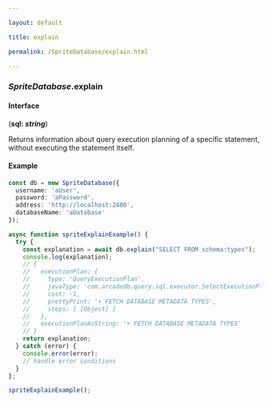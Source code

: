 ```yaml
---

layout: default

title: explain

permalink: /SpriteDatabase/explain.html

---
```


### _SpriteDatabase_.explain

#### Interface

(**sql: *string***)

Returns information about query execution planning of a specific statement,
without executing the statement itself.

#### Example

```ts
const db = new SpriteDatabase({
  username: 'aUser',
  password: 'aPassword',
  address: 'http://localhost:2480',
  databaseName: 'aDatabase'
});

async function spriteExplainExample() {
  try {
    const explanation = await db.explain("SELECT FROM schema:types");
    console.log(explanation);
    // {
    //   executionPlan: {
    //     type: 'QueryExecutionPlan',
    //     javaType: 'com.arcadedb.query.sql.executor.SelectExecutionPlan',
    //     cost: -1,
    //     prettyPrint: '+ FETCH DATABASE METADATA TYPES',
    //     steps: [ [Object] ]
    //   },
    //   executionPlanAsString: '+ FETCH DATABASE METADATA TYPES'
    // }
    return explanation;
  } catch (error) {
    console.error(error);
    // handle error conditions
  }
};

spriteExplainExample();
```

